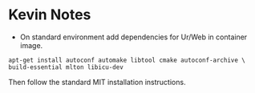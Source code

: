 # Kevin Notes

- On standard environment add dependencies for Ur/Web in container image.

```
apt-get install autoconf automake libtool cmake autoconf-archive \
build-essential mlton libicu-dev
```

Then follow the standard MIT installation instructions.
```